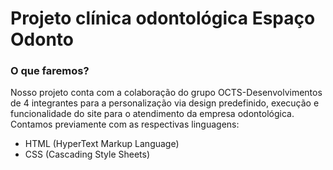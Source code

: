 # Projeto clínica odontológica Espaço Odonto
### O que faremos?
Nosso projeto conta com a colaboração do grupo OCTS-Desenvolvimentos de 4 integrantes 
para a personalização via design predefinido, execução e funcionalidade do site para o atendimento
da empresa odontológica. Contamos previamente com as respectivas linguagens:
- HTML (HyperText Markup Language)
- CSS (Cascading Style Sheets)
  
